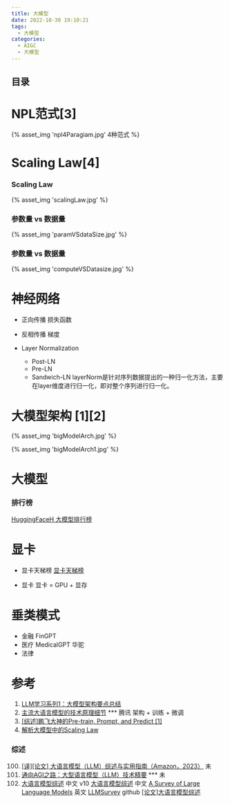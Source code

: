 ```yaml
---
title: 大模型
date: 2022-10-30 19:10:21
tags:
  - 大模型
categories: 
  - AIGC
  - 大模型  
---
```


<p></p>
<!-- more -->

## 目录
<!-- toc -->

# NPL范式[3]
{% asset_img 'npl4Paragiam.jpg'  4种范式 %}

# Scaling Law[4]
### Scaling Law
{% asset_img 'scalingLaw.jpg' %}

### 参数量 vs 数据量
{% asset_img 'paramVSdataSize.jpg' %}

### 参数量 vs 数据量
{% asset_img 'computeVSDatasize.jpg' %}

# 神经网络
+ 正向传播
  损失函数  
  
+ 反相传播
  梯度
  
+ Layer Normalization
  - Post-LN
  - Pre-LN
  - Sandwich-LN
  layerNorm是针对序列数据提出的一种归一化方法，主要在layer维度进行归一化，即对整个序列进行归一化。
  
# 大模型架构 [1][2]

{% asset_img 'bigModelArch.jpg' %}

{% asset_img 'bigModelArch1.jpg' %}


# 大模型
###  排行榜 
[HuggingFaceH 大模型排行榜](https://huggingface.co/spaces/HuggingFaceH4/open_llm_leaderboard)

# 显卡 
+ 显卡天梯榜
 [显卡天梯榜](https://topic.expreview.com/GPU)

+ 显卡
显卡 = GPU +  显存

#  垂类模式
+ 金融
  FinGPT
+ 医疗
  MedicalGPT   华驼
+ 法律
 
# 参考

1. [LLM学习系列1：大模型架构要点总结](https://zhuanlan.zhihu.com/p/648050614)
2. [主流大语言模型的技术原理细节](https://cloud.tencent.com/developer/article/2328541) *** 腾讯     架构 + 训练 + 微调
3. [[综述]鹏飞大神的Pre-train, Prompt, and Predict [1]](https://zhuanlan.zhihu.com/p/396098543)
4.  [解析大模型中的Scaling Law](https://zhuanlan.zhihu.com/p/667489780)


### 综述
100. [[译][论文] 大语言模型（LLM）综述与实用指南（Amazon，2023）](http://arthurchiao.art/blog/llm-practical-guide-zh/) 未
101. [通向AGI之路：大型语言模型（LLM）技术精要](https://zhuanlan.zhihu.com/p/597586623) *** 未
102. [大语言模型综述](http://aibox.ruc.edu.cn/docs/2023-08/cb9badcb213f4c8b89d00d579eed4a4c.pdf) 中文  v10 
     [大语言模型综述](https://github.com/RUCAIBox/LLMSurvey/blob/main/assets/LLM_Survey_Chinese.pdf) 中文
     [A Survey of Large Language Models](https://arxiv.org/pdf/2303.18223.pdf) 英文
     [LLMSurvey](https://github.com/www6v/LLMSurvey)  github
     [[论文]大语言模型综述](https://zhuanlan.zhihu.com/p/630203554)     